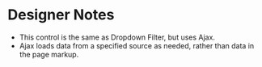 # Designer Notes

- This control is the same as Dropdown Filter, but uses Ajax.
- Ajax loads data from a specified source as needed, rather than data in the page markup.
